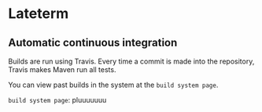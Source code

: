 # Lateterm 

## Automatic continuous integration

Builds are run using Travis.  Every time a commit is made into the repository,
Travis makes Maven run all tests.

You can view past builds in the system at the `build system page`.

`build system page`: pluuuuuuu





